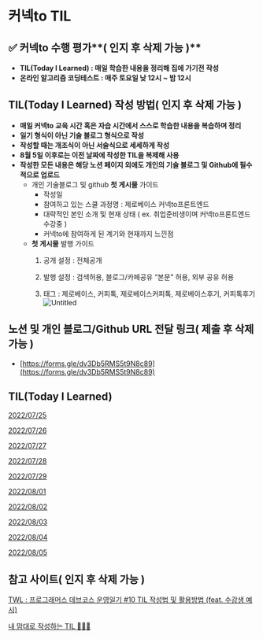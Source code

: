 # 커넥to TIL

## ✅ 커넥to 수행 평가**( 인지 후 삭제 가능 )**

- **TIL(Today I Learned) : 매일 학습한 내용을 정리해 집에 가기전 작성**
- **온라인 알고리즘 코딩테스트 : 매주 토요일 낮 12시 ~ 밤 12시**

## **TIL(Today I Learned) 작성 방법( 인지 후 삭제 가능 )**

- **매일 커넥to 교육 시간 혹은 자습 시간에서 스스로 학습한 내용을 복습하며 정리**
- **일기 형식이 아닌 기술 블로그 형식으로 작성**
- **작성할 때는 개조식이 아닌 서술식으로 세세하게 작성**
- **8월 5일 이후로는 이전 날짜에 작성한 TIL을 복제해 사용**
- **작성한 모든 내용은 해당 노션 페이지 외에도 개인의 기술 블로그 및 Github에 필수적으로 업로드**
  - 개인 기술블로그 및 github **첫 게시물** 가이드
    - 작성일
    - 참여하고 있는 스쿨 과정명 : 제로베이스 커넥to프론트엔드
    - 대략적인 본인 소개 및 현재 상태 ( ex. 취업준비생이며 커넥to프론트엔드 수강중 )
    - 커넥to에 참여하게 된 계기와 현재까지 느낀점
  - **첫 게시물** 발행 가이드
    1. 공개 설정 : 전체공개

    2. 발행 설정 : 검색허용, 블로그/카페공유 “본문” 허용, 외부 공유 허용

    3. 태그 : 제로베이스, 커피톡, 제로베이스커피톡, 제로베이스후기, 커피톡후기
    ![Untitled](%E1%84%8F%E1%85%A5%E1%84%82%E1%85%A6%E1%86%A8to%20TIL%2049aa2bb202e448f19b5f5f506a8f0112/Untitled.png)

## 노션 및 개인 블로그/Github URL 전달 링크( 제출 후 삭제 가능 )

- [https://forms.gle/dv3Db5RMS5t9N8c89](https://forms.gle/dv3Db5RMS5t9N8c89)

## **TIL(Today I Learned)**

[2022/07/25](https://www.notion.so/2022-07-25-de4aa46fb40c461daaa9b9e2049a6a14)

[2022/07/26](https://www.notion.so/2022-07-26-b7e2f83a94144968a4b0ae81be15328a)

[2022/07/27](https://www.notion.so/2022-07-27-a1115b1c0ef94b12bb5a3ed7843fdbe7)

[2022/07/28](https://www.notion.so/2022-07-28-16bc59fde2cf4866add6f8a458f344f8)

[2022/07/29](https://www.notion.so/2022-07-29-d29004c271e34ad2a8e0adbb649893e0)

[2022/08/01](https://www.notion.so/2022-08-01-a2726cc38d5b4eb39238391e4894dd4d)

[2022/08/02](https://www.notion.so/2022-08-02-17c48f3bd81043e085543c24fbda2777)

[2022/08/03](https://www.notion.so/2022-08-03-c795359a29884b2eb522c969581fe403)

[2022/08/04](https://www.notion.so/2022-08-04-8c279484e9f14fceb7daee2f71ee7ec0)

[2022/08/05](https://www.notion.so/2022-08-05-87683d43688c4e559b1a45d2753b49e5)

## **참고 사이트( 인지 후 삭제 가능 )**

[TWL : 프로그래머스 데브코스 운영일기 #10 TIL 작성법 및 활용방법 (feat. 수강생 예시)](https://prgms.tistory.com/129)

[내 맘대로 작성하는 TIL 🧙🏻‍♂️](https://velog.io/@2ujin/%EB%82%B4-%EB%A7%98%EB%8C%80%EB%A1%9C-%EC%9E%91%EC%84%B1%ED%95%98%EB%8A%94-TIL-9sk5ujmvv7)
